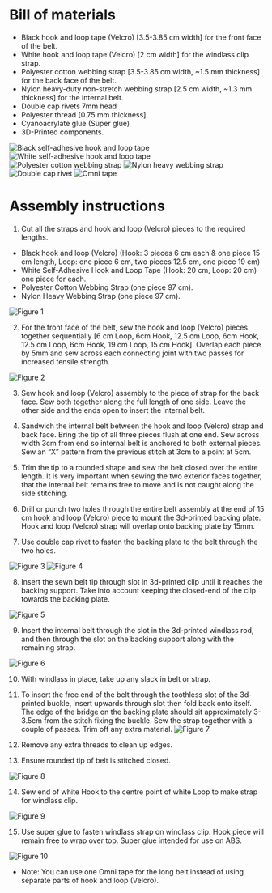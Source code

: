 # Bill of materials
* Black hook and loop tape (Velcro) [3.5-3.85 cm width] for the front face of the belt.
* White hook and loop tape (Velcro) [2 cm width] for the windlass clip strap.
* Polyester cotton webbing strap [3.5-3.85 cm width, ~1.5 mm thickness] for the back face of the belt.
* Nylon heavy-duty non-stretch webbing strap [2.5 cm width, ~1.3 mm thickness] for the internal belt.
* Double cap rivets 7mm head
* Polyester thread [0.75 mm thickness]
* Cyanoacrylate glue (Super glue)
* 3D-Printed components.

![Black self-adhesive hook and loop tape](../assets/instructions/part1.jpg)
![White self-adhesive hook and loop tape](../assets/instructions/part2.jpg)
![Polyester cotton webbing strap](../assets/instructions/part3.jpg)
![Nylon heavy webbing strap](../assets/instructions/part4.jpg)
![Double cap rivet](../assets/instructions/part5.jpg)
![Omni tape](../assets/instructions/part6.jpg)

# Assembly instructions
1. Cut all the straps and hook and loop (Velcro) pieces to the required lengths.
 * Black hook and loop (Velcro) (Hook: 3 pieces 6 cm each & one piece 15 cm length, Loop: one piece 6 cm, two pieces 12.5 cm, one piece 19 cm)
 * White Self-Adhesive Hook and Loop Tape (Hook: 20 cm, Loop: 20 cm) one piece for each.
 * Polyester Cotton Webbing Strap (one piece 97 cm).
 * Nylon Heavy Webbing Strap (one piece 97 cm).

![Figure 1](../assets/instructions/figure1.jpg)

2. For the front face of the belt, sew the hook and loop (Velcro) pieces together sequentially [6 cm Loop, 6cm Hook, 12.5 cm Loop, 6cm Hook, 12.5 cm Loop, 6cm Hook, 19 cm Loop, 15 cm Hook]. Overlap each piece by 5mm and sew across each connecting joint with two passes for increased tensile strength.

![Figure 2](../assets/instructions/figure2.jpg)

3. Sew hook and loop (Velcro) assembly to the piece of strap for the back face. Sew both together along the full length of one side. Leave the other side and the ends open to insert the internal belt.

4. Sandwich the internal belt between the hook and loop (Velcro) strap and back face. Bring the tip of all three pieces flush at one end. Sew across width 3cm from end so internal belt is anchored to both external pieces. Sew an “X” pattern from the previous stitch at 3cm to a point at 5cm.

5. Trim the tip to a rounded shape and sew the belt closed over the entire length. It is very important when sewing the two exterior faces together, that the internal belt remains free to move and is not caught along the side stitching.

6. Drill or punch two holes through the entire belt assembly at the end of 15 cm hook and loop (Velcro) piece to mount the 3d-printed backing plate. Hook and loop (Velcro) strap will overlap onto backing plate by 15mm.

7. Use double cap rivet to fasten the backing plate to the belt through the two holes.

![Figure 3](../assets/instructions/figure3.jpg)
![Figure 4](../assets/instructions/figure4.jpg)

8. Insert the sewn belt tip through slot in 3d-printed clip until it reaches the backing support. Take into account keeping the closed-end of the clip towards the backing plate.

![Figure 5](../assets/instructions/figure5.jpg)

9. Insert the internal belt through the slot in the 3d-printed windlass rod, and then through the slot on the backing support along with the remaining strap.

![Figure 6](../assets/instructions/figure6.jpg)

10. With windlass in place, take up any slack in belt or strap.

11. To insert the free end of the belt through the toothless slot of the 3d-printed buckle, insert upwards through slot then fold back onto itself. The edge of the bridge on the backing plate should sit approximately 3-3.5cm from the stitch fixing the buckle. Sew the strap together with a couple of passes. Trim off any extra material.
![Figure 7](../assets/instructions/figure7.jpg)

12. Remove any extra threads to clean up edges.

13. Ensure rounded tip of belt is stitched closed.

![Figure 8](../assets/instructions/figure8.jpg)

14. Sew end of white Hook to the centre point of white Loop to make strap for windlass clip.

![Figure 9](../assets/instructions/figure9.jpg)

15. Use super glue to fasten windlass strap on windlass clip. Hook piece will remain free to wrap over top. Super glue intended for use on ABS.

![Figure 10](../assets/instructions/figure10.jpg)


* Note: You can use one Omni tape for the long belt instead of using separate parts of hook and loop (Velcro).
